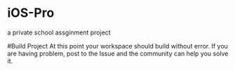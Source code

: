 # iOS-Pro
a private school assginment project

#Build Project
At this point your workspace should build without error. If you are having problem, post to the Issue and the community can help you solve it.
